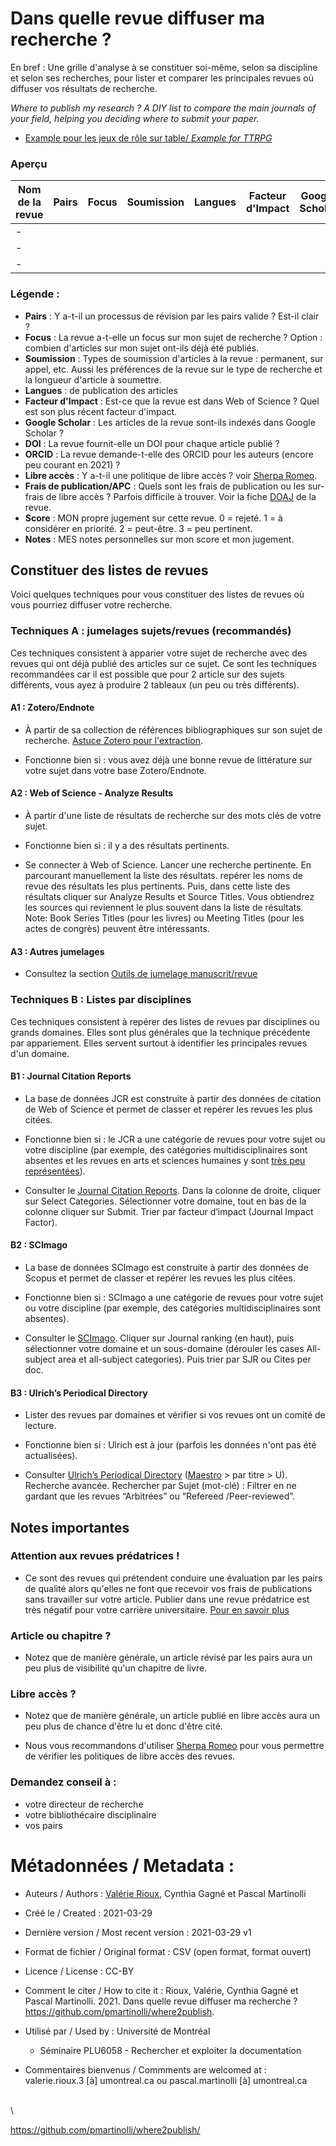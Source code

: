 # Dans quelle revue diffuser ma recherche ?

En bref : Une grille d'analyse à se constituer soi-même, selon sa discipline et selon ses recherches, pour lister et comparer les principales revues où diffuser vos résultats de recherche.

*Where to publish my research ? A DIY list to compare the main journals of your field, helping you deciding where to submit your paper.*

- [Example pour les jeux de rôle sur table/ *Example for TTRPG*](https://github.com/pmartinolli/where2publish/blob/main/where2publish-example-TTRPG.csv)

### Aperçu
| Nom de la revue | Pairs | Focus | Soumission | Langues | Facteur d'Impact | Google Scholar | DOI | ORCID | Libre accès | Frais Publication/APC | Score | Notes |URL
| -------- | -------- | -------- | -------- | -------- | -------- | -------- | -------- | -------- | -------- |  -------- |  -------- |  -------- | ------ |
| -     |  | |  | |  |  | | | | | |
| -     |  | |  | |  |  | | | | | |
| -     |  | |  | |  |  | | | | | |

### Légende :

- **Pairs** : Y a-t-il un processus de révision par les pairs valide ? Est-il clair ?
- **Focus** : La revue a-t-elle un focus sur mon sujet de recherche ? Option : combien d'articles sur mon sujet ont-ils déjà été publiés.
- **Soumission** : Types de soumission d'articles à la revue : permanent, sur appel, etc. Aussi les préférences de la revue sur le type de recherche et la longueur d'article à soumettre.
- **Langues** : de publication des articles
- **Facteur d'Impact** : Est-ce que la revue est dans Web of Science ? Quel est son plus récent facteur d'impact.
- **Google Scholar** : Les articles de la revue sont-ils indexés dans Google Scholar ?
- **DOI** : La revue fournit-elle un DOI pour chaque article publié ?
- **ORCID** : La revue demande-t-elle des ORCID pour les auteurs (encore peu courant en 2021) ?
- **Libre accès** : Y a-t-il une politique de libre accès ? voir [Sherpa Romeo](https://v2.sherpa.ac.uk/romeo/).
- **Frais de publication/APC** : Quels sont les frais de publication ou les sur-frais de libre accès ? Parfois difficile à trouver. Voir la fiche [DOAJ](https://doaj.org/) de la revue.
- **Score** : MON propre jugement sur cette revue. 0 = rejeté. 1 = à considérer en priorité. 2 = peut-être. 3 = peu pertinent.
- **Notes** : MES notes personnelles sur mon score et mon jugement.

## Constituer des listes de revues

Voici quelques techniques pour vous constituer des listes de revues où vous pourriez diffuser votre recherche.

### Techniques A : jumelages sujets/revues (recommandés)

Ces techniques consistent à apparier votre sujet de recherche avec des revues qui ont déjà publié des articles sur ce sujet. Ce sont les techniques recommandées car il est possible que pour 2 article sur des sujets différents, vous ayez à produire 2 tableaux (un peu ou très différents).

#### A1 : Zotero/Endnote

- À partir de sa collection de références bibliographiques sur son sujet de recherche. [Astuce Zotero pour l'extraction](https://jdr.hypotheses.org/18).

- Fonctionne bien si : vous avez déjà une bonne revue de littérature sur votre sujet dans votre base Zotero/Endnote.

#### A2 : Web of Science - Analyze Results

- À partir d'une liste de résultats de recherche sur des mots clés de votre sujet.

- Fonctionne bien si : il y a des résultats pertinents.

- Se connecter à Web of Science. Lancer une recherche pertinente. En parcourant manuellement la liste des résultats. repérer les noms de revue des résultats les plus pertinents. Puis, dans cette liste des résultats cliquer sur Analyze Results et Source Titles. Vous obtiendrez les sources qui reviennent le plus souvent dans la liste de résultats. Note: Book Series Titles (pour les livres) ou Meeting Titles (pour les actes de congrès) peuvent être intéressants. 

#### A3 : Autres jumelages

- Consultez la section [Outils de jumelage manuscrit/revue](https://bib.umontreal.ca/gerer-diffuser/communication-savante?tab=470)


### Techniques B : Listes par disciplines

Ces techniques consistent à repérer des listes de revues par disciplines ou grands domaines. Elles sont plus générales que la technique précédente par appariement. Elles servent surtout à identifier les principales revues d'un domaine.

#### B1 : Journal Citation Reports

- La base de données JCR est construite à partir des données de citation de Web of Science et permet de classer et repérer les revues les plus citées.

- Fonctionne bien si : le JCR a une catégorie de revues pour votre sujet ou votre discipline (par exemple, des catégories multidisciplinaires sont absentes et les revues en arts et sciences humaines y sont [très peu représentées](https://support.clarivate.com/ScientificandAcademicResearch/s/article/Journal-Citation-Reports-Reasons-for-not-calculating-Impact-Factors-for-journals-covered-in-Arts-Humanities-Citation-Index?language=en_US)).

- Consulter le [Journal Citation Reports](https://jcr.clarivate.com/). Dans la colonne de droite, cliquer sur Select Categories. Sélectionner votre domaine, tout en bas de la colonne cliquer sur Submit. Trier par facteur d’impact (Journal Impact Factor).

#### B2 : SCImago 

- La base de données SCImago est construite à partir des données de Scopus et permet de classer et repérer les revues les plus citées. 

- Fonctionne bien si : SCImago a une catégorie de revues pour votre sujet ou votre discipline (par exemple, des catégories multidisciplinaires sont absentes).

- Consulter le [SCImago](http://www.scimagojr.com). Cliquer sur Journal ranking (en haut), puis sélectionner votre domaine et un sous-domaine (dérouler les cases All-subject area et all-subject categories). Puis trier par SJR ou Cites per doc.


#### B3 : Ulrich’s Periodical Directory 

- Lister des revues par domaines et vérifier si vos revues ont un comité de lecture.

- Fonctionne bien si : Ulrich est à jour (parfois les données n'ont pas été actualisées).

- Consulter [Ulrich’s Periodical Directory](https://www.ulrichsweb.com/) ([Maestro](https://bib.umontreal.ca/maestro) > par titre > U). Recherche avancée. Rechercher par Sujet (mot-clé) : Filtrer en ne gardant que les revues “Arbitrées” ou “Refereed /Peer-reviewed”.


## Notes importantes

### Attention aux revues prédatrices !

- Ce sont des revues qui prétendent conduire une évaluation par les pairs de qualité alors qu'elles ne font que recevoir vos frais de publications sans travailler sur votre article. Publier dans une revue prédatrice est très négatif pour votre carrière universitaire. [Pour en savoir plus](https://bib.umontreal.ca/gerer-diffuser/communication-savante?tab=470)

### Article ou chapitre ?

- Notez que de manière générale, un article révisé par les pairs aura un peu plus de visibilité qu'un chapitre de livre. 

### Libre accès ?

- Notez que de manière générale, un article publié en libre accès aura un peu plus de chance d'être lu et donc d'être cité. 

- Nous vous recommandons d'utiliser [Sherpa Romeo](https://v2.sherpa.ac.uk/romeo/) pour vous permettre de vérifier les politiques de libre accès des revues. 

### Demandez conseil à : 

- votre directeur de recherche
- votre bibliothécaire disciplinaire
- vos pairs 






# Métadonnées / Metadata :

- Auteurs / Authors : [Valérie Rioux](https://github.com/valerioux), Cynthia Gagné et Pascal Martinolli

- Créé le / Created : 2021-03-29

- Dernière version / Most recent version : 2021-03-29 v1

- Format de fichier / Original format : CSV (open format, format ouvert)

- Licence / License : CC-BY

- Comment le citer / How to cite it : Rioux, Valérie, Cynthia Gagné et Pascal Martinolli. 2021. Dans quelle revue diffuser ma recherche ? https://github.com/pmartinolli/where2publish.

- Utilisé par / Used by : Université de Montréal
  - Séminaire PLU6058 - Rechercher et exploiter la documentation

- Commentaires bienvenus / Commments are welcomed at : valerie.rioux.3 [à] umontreal.ca ou pascal.martinolli [à] umontreal.ca

\
\

https://github.com/pmartinolli/where2publish/

